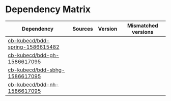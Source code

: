 # Dependency Matrix

Dependency | Sources | Version | Mismatched versions
---------- | ------- | ------- | -------------------
[cb-kubecd/bdd-spring-1586615482](https://github.com/cb-kubecd/bdd-spring-1586615482.git) |  | []() | 
[cb-kubecd/bdd-gh-1586617095](https://github.com/cb-kubecd/bdd-gh-1586617095.git) |  | []() | 
[cb-kubecd/bdd-sbhg-1586617095](https://github.com/cb-kubecd/bdd-sbhg-1586617095.git) |  | []() | 
[cb-kubecd/bdd-nh-1586617095](https://github.com/cb-kubecd/bdd-nh-1586617095.git) |  | []() | 

